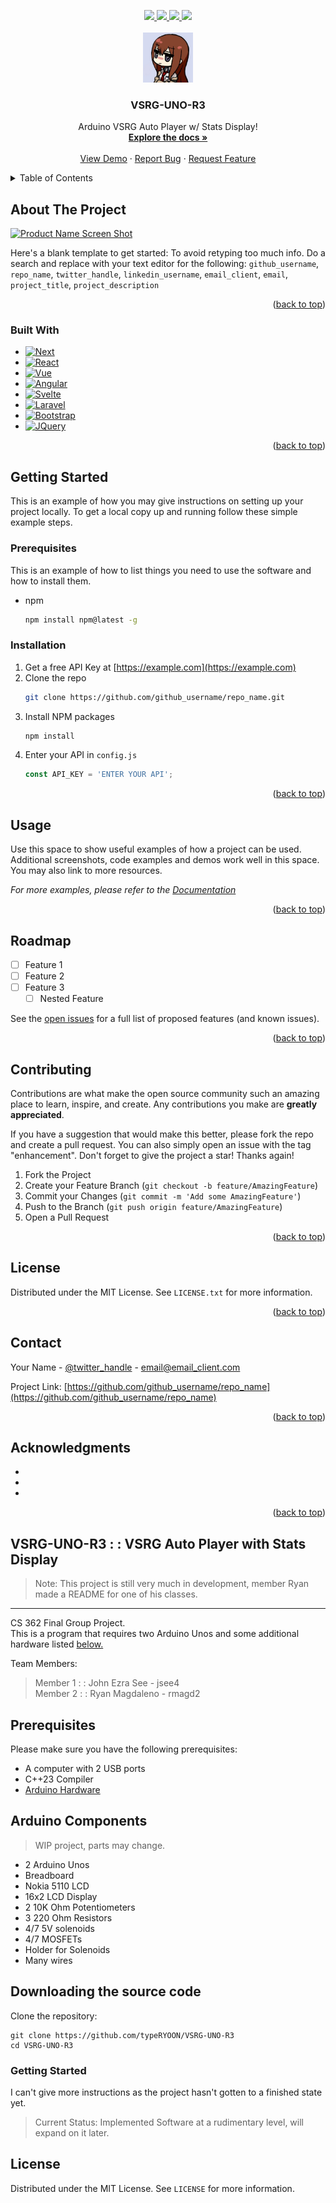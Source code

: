 <a name="readme-top"></a>



<!-- PROJECT SHIELDS -->
<div align="center">
  <a href="https://github.com/typeRYOON/VSRG-UNO-R3/graphs/contributors">
    <img src="https://img.shields.io/github/contributors/typeRYOON/VSRG-UNO-R3.svg?style=for-the-badge">
  </a>
  <a href="https://github.com/typeRYOON/VSRG-UNO-R3/stargazers">
    <img src="https://img.shields.io/github/stars/typeRYOON/VSRG-UNO-R3.svg?style=for-the-badge">
  </a>
  <a href="https://github.com/typeRYOON/VSRG-UNO-R3/issues">
    <img src="https://img.shields.io/github/issues/typeRYOON/VSRG-UNO-R3.svg?style=for-the-badge">
  </a>
  <a href="https://github.com/typeRYOON/VSRG-UNO-R3/blob/master/LICENSE">
    <img src="https://img.shields.io/github/license/typeRYOON/VSRG-UNO-R3.svg?style=for-the-badge">
  </a>
</div>


<!-- PROJECT LOGO -->
<br />
<div align="center">
  <a href="https://github.com/typeRYOON/VSRG-UNO-R3">
    <img src="resources/logo.jpg" alt="Logo" width="80" height="80">
  </a>

<h3 align="center">VSRG-UNO-R3</h3>

  <p align="center">
    Arduino VSRG Auto Player w/ Stats Display!
    <br />
    <a href="https://github.com/typeRYOON/VSRG-UNO-R3"><strong>Explore the docs »</strong></a>
    <br />
    <br />
    <a href="https://github.com/typeRYOON/VSRG-UNO-R3">View Demo</a>
    ·
    <a href="https://github.com/typeRYOON/VSRG-UNO-R3/issues">Report Bug</a>
    ·
    <a href="https://github.com/typeRYOON/VSRG-UNO-R3/issues">Request Feature</a>
  </p>
</div>



<!-- TABLE OF CONTENTS -->
<details>
  <summary>Table of Contents</summary>
  <ol>
    <li>
      <a href="#about-the-project">About The Project</a>
      <ul>
        <li><a href="#built-with">Built With</a></li>
      </ul>
    </li>
    <li>
      <a href="#getting-started">Getting Started</a>
      <ul>
        <li><a href="#prerequisites">Prerequisites</a></li>
        <li><a href="#installation">Installation</a></li>
      </ul>
    </li>
    <li><a href="#usage">Usage</a></li>
    <li><a href="#roadmap">Roadmap</a></li>
    <li><a href="#contributing">Contributing</a></li>
    <li><a href="#license">License</a></li>
    <li><a href="#contact">Contact</a></li>
    <li><a href="#acknowledgments">Acknowledgments</a></li>
  </ol>
</details>



<!-- ABOUT THE PROJECT -->
## About The Project

[![Product Name Screen Shot][product-screenshot]](https://example.com)

Here's a blank template to get started: To avoid retyping too much info. Do a search and replace with your text editor for the following: `github_username`, `repo_name`, `twitter_handle`, `linkedin_username`, `email_client`, `email`, `project_title`, `project_description`

<p align="right">(<a href="#readme-top">back to top</a>)</p>



### Built With

* [![Next][Next.js]][Next-url]
* [![React][React.js]][React-url]
* [![Vue][Vue.js]][Vue-url]
* [![Angular][Angular.io]][Angular-url]
* [![Svelte][Svelte.dev]][Svelte-url]
* [![Laravel][Laravel.com]][Laravel-url]
* [![Bootstrap][Bootstrap.com]][Bootstrap-url]
* [![JQuery][JQuery.com]][JQuery-url]

<p align="right">(<a href="#readme-top">back to top</a>)</p>



<!-- GETTING STARTED -->
## Getting Started

This is an example of how you may give instructions on setting up your project locally.
To get a local copy up and running follow these simple example steps.

### Prerequisites

This is an example of how to list things you need to use the software and how to install them.
* npm
  ```sh
  npm install npm@latest -g
  ```

### Installation

1. Get a free API Key at [https://example.com](https://example.com)
2. Clone the repo
   ```sh
   git clone https://github.com/github_username/repo_name.git
   ```
3. Install NPM packages
   ```sh
   npm install
   ```
4. Enter your API in `config.js`
   ```js
   const API_KEY = 'ENTER YOUR API';
   ```

<p align="right">(<a href="#readme-top">back to top</a>)</p>



<!-- USAGE EXAMPLES -->
## Usage

Use this space to show useful examples of how a project can be used. Additional screenshots, code examples and demos work well in this space. You may also link to more resources.

_For more examples, please refer to the [Documentation](https://example.com)_

<p align="right">(<a href="#readme-top">back to top</a>)</p>



<!-- ROADMAP -->
## Roadmap

- [ ] Feature 1
- [ ] Feature 2
- [ ] Feature 3
    - [ ] Nested Feature

See the [open issues](https://github.com/github_username/repo_name/issues) for a full list of proposed features (and known issues).

<p align="right">(<a href="#readme-top">back to top</a>)</p>



<!-- CONTRIBUTING -->
## Contributing

Contributions are what make the open source community such an amazing place to learn, inspire, and create. Any contributions you make are **greatly appreciated**.

If you have a suggestion that would make this better, please fork the repo and create a pull request. You can also simply open an issue with the tag "enhancement".
Don't forget to give the project a star! Thanks again!

1. Fork the Project
2. Create your Feature Branch (`git checkout -b feature/AmazingFeature`)
3. Commit your Changes (`git commit -m 'Add some AmazingFeature'`)
4. Push to the Branch (`git push origin feature/AmazingFeature`)
5. Open a Pull Request

<p align="right">(<a href="#readme-top">back to top</a>)</p>



<!-- LICENSE -->
## License

Distributed under the MIT License. See `LICENSE.txt` for more information.

<p align="right">(<a href="#readme-top">back to top</a>)</p>



<!-- CONTACT -->
## Contact

Your Name - [@twitter_handle](https://twitter.com/twitter_handle) - email@email_client.com

Project Link: [https://github.com/github_username/repo_name](https://github.com/github_username/repo_name)

<p align="right">(<a href="#readme-top">back to top</a>)</p>



<!-- ACKNOWLEDGMENTS -->
## Acknowledgments

* []()
* []()
* []()

<p align="right">(<a href="#readme-top">back to top</a>)</p>



<!-- MARKDOWN LINKS & IMAGES -->
<!-- https://www.markdownguide.org/basic-syntax/#reference-style-links -->
[product-screenshot]: images/screenshot.png
[Next.js]: https://img.shields.io/badge/next.js-000000?style=for-the-badge&logo=nextdotjs&logoColor=white
[Next-url]: https://nextjs.org/
[React.js]: https://img.shields.io/badge/React-20232A?style=for-the-badge&logo=react&logoColor=61DAFB
[React-url]: https://reactjs.org/
[Vue.js]: https://img.shields.io/badge/Vue.js-35495E?style=for-the-badge&logo=vuedotjs&logoColor=4FC08D
[Vue-url]: https://vuejs.org/
[Angular.io]: https://img.shields.io/badge/Angular-DD0031?style=for-the-badge&logo=angular&logoColor=white
[Angular-url]: https://angular.io/
[Svelte.dev]: https://img.shields.io/badge/Svelte-4A4A55?style=for-the-badge&logo=svelte&logoColor=FF3E00
[Svelte-url]: https://svelte.dev/
[Laravel.com]: https://img.shields.io/badge/Laravel-FF2D20?style=for-the-badge&logo=laravel&logoColor=white
[Laravel-url]: https://laravel.com
[Bootstrap.com]: https://img.shields.io/badge/Bootstrap-563D7C?style=for-the-badge&logo=bootstrap&logoColor=white
[Bootstrap-url]: https://getbootstrap.com
[JQuery.com]: https://img.shields.io/badge/jQuery-0769AD?style=for-the-badge&logo=jquery&logoColor=white
[JQuery-url]: https://jquery.com 



## VSRG-UNO-R3 : : VSRG Auto Player with Stats Display  
> Note: This project is still very much in development, member Ryan made a README for one of his classes.
---
CS 362 Final Group Project.  
This is a program that requires two Arduino Unos and some additional hardware listed [below.](#arduino-components)

Team Members:  
> Member 1 : : John Ezra See - jsee4  
> Member 2 : : Ryan Magdaleno - rmagd2

## Prerequisites  
Please make sure you have the following prerequisites:
* A computer with 2 USB ports  
* C++23 Compiler  
* [Arduino Hardware](#arduino-components)

## Arduino Components  
> WIP project, parts may change.
* 2 Arduino Unos
* Breadboard  
* Nokia 5110 LCD  
* 16x2 LCD Display  
* 2 10K Ohm Potentiometers  
* 3 220 Ohm Resistors  
* 4/7 5V solenoids
* 4/7 MOSFETs
* Holder for Solenoids
* Many wires

## Downloading the source code
Clone the repository:
```
git clone https://github.com/typeRYOON/VSRG-UNO-R3
cd VSRG-UNO-R3
```

### Getting Started
I can't give more instructions as the project hasn't gotten to a finished state yet.  
> Current Status: Implemented Software at a rudimentary level, will expand on it later.

## License
Distributed under the MIT License. See `LICENSE` for more information.


